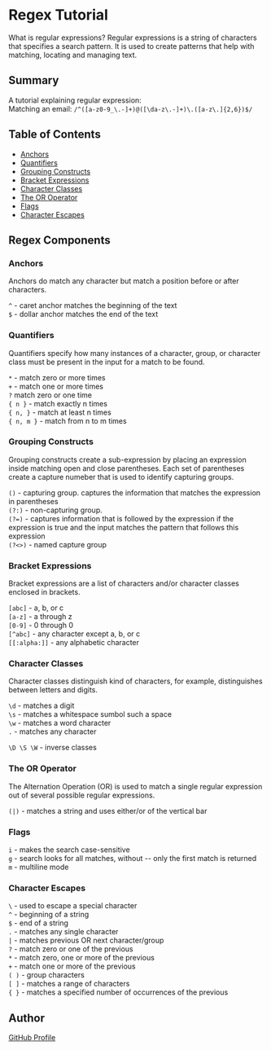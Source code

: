 # Regex Tutorial

What is regular expressions? Regular expressions is a string of characters that specifies a search pattern. It is used to create patterns that help with matching, locating and managing text. 

## Summary

A tutorial explaining regular expression:<br>
Matching an email: `/^([a-z0-9_\.-]+)@([\da-z\.-]+)\.([a-z\.]{2,6})$/`

## Table of Contents

- [Anchors](#anchors)
- [Quantifiers](#quantifiers)
- [Grouping Constructs](#grouping-constructs)
- [Bracket Expressions](#bracket-expressions)
- [Character Classes](#character-classes)
- [The OR Operator](#the-or-operator)
- [Flags](#flags)
- [Character Escapes](#character-escapes)

## Regex Components

### Anchors

Anchors do match any character but match a position before or after characters. 

`^` - caret anchor matches the beginning of the text <br>
`$` - dollar anchor matches the end of the text

### Quantifiers

Quantifiers specify how many instances of a character, group, or character class must be present in the input for a match to be found.

`*` - match zero or more times<br>
`+` - match one or more times<br>
`?` match zero or one time<br>
`{ n }` - match exactly n times<br>
`{ n, }` - match at least n times<br>
`{ n, m }` - match from n to m times<br>

### Grouping Constructs

Grouping constructs create a sub-expression by placing an expression inside matching open and close parentheses. Each set of parentheses create a capture numeber that is used to identify capturing groups.

`()` - capturing group. captures the information that matches the expression in parentheses<br>
`(?:)` - non-capturing group.<br>
`(?=)` - captures information that is followed by the expression if the expression is true and the input matches the pattern that follows this expression<br>
`(?<>)` - named capture group<br>

### Bracket Expressions

Bracket expressions are a list of characters and/or character classes enclosed in brackets. 

`[abc]` - a, b, or c<br>
`[a-z]` - a through z<br>
`[0-9]` - 0 through 0<br>
`[^abc]` - any character except a, b, or c<br>
`[[:alpha:]]` - any alphabetic character <br>

### Character Classes

Character classes distinguish kind of characters, for example, distinguishes between letters and digits.

`\d` - matches a digit <br>
`\s` - matches a whitespace sumbol such a space<br>
`\w` - matches a word character<br>
`.` - matches any character<br>

`\D \S \W` - inverse classes<br>
### The OR Operator

The Alternation Operation (OR) is used to match a single regular expression out of several possible regular expressions.

`(|)` - matches a string and uses either/or of the vertical bar

### Flags

`i` - makes the search case-sensitive<br>
`g` - search looks for all matches, without -- only the first match is returned<br>
`m` - multiline mode
 
### Character Escapes

`\` - used to escape a special character<br>
`^` - beginning of a string<br>
`$` - end of a string<br>
`.` - matches any single character<br>
`|` - matches previous OR next character/group<br>
`?` - match zero or one of the previous<br>
`*` - match zero, one or more of the previous<br>
`+` - match one or more of the previous<br>
`( )` - group characters<br>
`[ ]` - matches a range of characters<br>
`{ }` - matches a specified number of occurrences of the previous

## Author

<a href="https://www.github.com/jazminejose">GitHub Profile</a>

